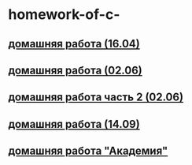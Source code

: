 # homework-of-c-
## [домашняя работа (16.04)](https://github.com/mila0408/homework-of-c-/blob/main/Program1.cs)
## [домашняя работа (02.06)](https://github.com/mila0408/homework-of-c-/blob/main/Program.cs)
## [домашняя работа часть 2 (02.06)](https://github.com/mila0408/homework-of-c-/blob/main/Class1.cs)
## [домашняя работа (14.09)](https://github.com/mila0408/homework-of-c-/tree/main/tablice)
## [домашняя работа "Академия"](https://github.com/mila0408/homework-of-c-/blob/main/WinFormsApp1.rar)
